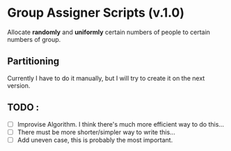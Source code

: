 # Group Assigner Scripts (v.1.0)
Allocate **randomly** and **uniformly** certain numbers of people to certain numbers of group.

## Partitioning
Currently I have to do it manually, but I will try to create it on the next version.


## TODO :
- [ ] Improvise Algorithm. I think there's much more efficient way to do this...
- [ ] There must be more shorter/simpler way to write this...
- [ ] Add uneven case, this is probably the most important.
